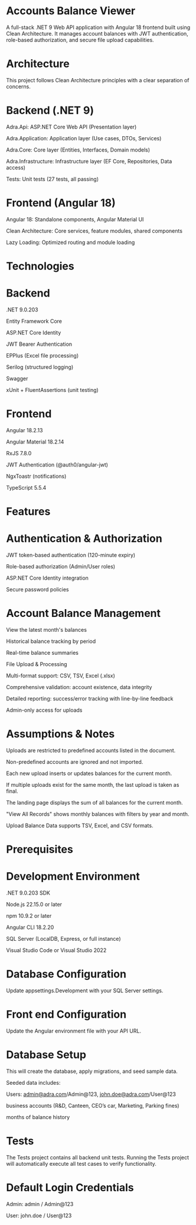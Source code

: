 # Accounts Balance Viewer

A full-stack .NET 9 Web API application with Angular 18 frontend built using Clean Architecture. It manages account balances with JWT authentication, role-based authorization, and secure file upload capabilities.

# Architecture

This project follows Clean Architecture principles with a clear separation of concerns.

# Backend (.NET 9)

Adra.Api: ASP.NET Core Web API (Presentation layer)

Adra.Application: Application layer (Use cases, DTOs, Services)

Adra.Core: Core layer (Entities, Interfaces, Domain models)

Adra.Infrastructure: Infrastructure layer (EF Core, Repositories, Data access)

Tests: Unit tests (27 tests, all passing)

# Frontend (Angular 18)

Angular 18: Standalone components, Angular Material UI

Clean Architecture: Core services, feature modules, shared components

Lazy Loading: Optimized routing and module loading

# Technologies

# Backend

.NET 9.0.203

Entity Framework Core

ASP.NET Core Identity

JWT Bearer Authentication

EPPlus (Excel file processing)

Serilog (structured logging)

Swagger

xUnit + FluentAssertions (unit testing)

# Frontend

Angular 18.2.13

Angular Material 18.2.14

RxJS 7.8.0

JWT Authentication (@auth0/angular-jwt)

NgxToastr (notifications)

TypeScript 5.5.4

# Features

# Authentication & Authorization

JWT token-based authentication (120-minute expiry)

Role-based authorization (Admin/User roles)

ASP.NET Core Identity integration

Secure password policies

# Account Balance Management

View the latest month's balances

Historical balance tracking by period

Real-time balance summaries

File Upload & Processing

Multi-format support: CSV, TSV, Excel (.xlsx)

Comprehensive validation: account existence, data integrity

Detailed reporting: success/error tracking with line-by-line feedback

Admin-only access for uploads

# Assumptions & Notes

Uploads are restricted to predefined accounts listed in the document.

Non-predefined accounts are ignored and not imported.

Each new upload inserts or updates balances for the current month.

If multiple uploads exist for the same month, the last upload is taken as final.

The landing page displays the sum of all balances for the current month.

"View All Records" shows monthly balances with filters by year and month.

Upload Balance Data supports TSV, Excel, and CSV formats.

# Prerequisites

# Development Environment

.NET 9.0.203 SDK

Node.js 22.15.0 or later

npm 10.9.2 or later

Angular CLI 18.2.20

SQL Server (LocalDB, Express, or full instance)

Visual Studio Code or Visual Studio 2022

# Database Configuration

Update appsettings.Development with your SQL Server settings.

# Front end Configuration

Update the Angular environment file with your API URL.

# Database Setup

This will create the database, apply migrations, and seed sample data.

Seeded data includes:

Users: admin@adra.com/Admin@123, john.doe@adra.com/User@123

business accounts (R&D, Canteen, CEO’s car, Marketing, Parking fines)

months of balance history

# Tests

The Tests project contains all backend unit tests. Running the Tests project will automatically execute all test cases to verify functionality.

# Default Login Credentials

Admin: admin / Admin@123

User: john.doe / User@123
